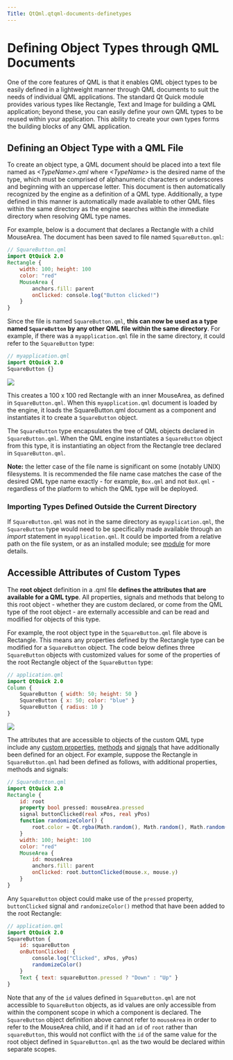 ```yaml
---
Title: QtQml.qtqml-documents-definetypes
---
```

        
Defining Object Types through QML Documents
===========================================

<span class="subtitle"></span>
<span id="details"></span>
One of the core features of QML is that it enables QML object types to be easily defined in a lightweight manner through QML documents to suit the needs of individual QML applications. The standard Qt Quick module provides various types like Rectangle, Text and Image for building a QML application; beyond these, you can easily define your own QML types to be reused within your application. This ability to create your own types forms the building blocks of any QML application.

<span id="defining-an-object-type-with-a-qml-file"></span>
Defining an Object Type with a QML File
---------------------------------------

To create an object type, a QML document should be placed into a text file named as *&lt;TypeName&gt;.qml* where *&lt;TypeName&gt;* is the desired name of the type, which must be comprised of alphanumeric characters or underscores and beginning with an uppercase letter. This document is then automatically recognized by the engine as a definition of a QML type. Additionally, a type defined in this manner is automatically made available to other QML files within the same directory as the engine searches within the immediate directory when resolving QML type names.

For example, below is a document that declares a Rectangle with a child MouseArea. The document has been saved to file named `SquareButton.qml`:

``` qml
// SquareButton.qml
import QtQuick 2.0
Rectangle {
    width: 100; height: 100
    color: "red"
    MouseArea {
        anchors.fill: parent
        onClicked: console.log("Button clicked!")
    }
}
```

Since the file is named `SquareButton.qml`, **this can now be used as a type named `SquareButton` by any other QML file within the same directory**. For example, if there was a `myapplication.qml` file in the same directory, it could refer to the `SquareButton` type:

``` qml
// myapplication.qml
import QtQuick 2.0
SquareButton {}
```

![](https://developer.ubuntu.com/static/devportal_uploaded/99e08d1b-78c7-4612-bca2-0f181eab9035-api/apps/qml/sdk-15.04/qtqml-documents-definetypes/images/documents-definetypes-simple.png)

This creates a 100 x 100 red Rectangle with an inner MouseArea, as defined in `SquareButton.qml`. When this `myapplication.qml` document is loaded by the engine, it loads the SquareButton.qml document as a component and instantiates it to create a `SquareButton` object.

The `SquareButton` type encapsulates the tree of QML objects declared in `SquareButton.qml`. When the QML engine instantiates a `SquareButton` object from this type, it is instantiating an object from the Rectangle tree declared in `SquareButton.qml`.

**Note:** the letter case of the file name is significant on some (notably UNIX) filesystems. It is recommended the file name case matches the case of the desired QML type name exactly - for example, `Box.qml` and not `BoX.qml` - regardless of the platform to which the QML type will be deployed.

<span id="importing-types-defined-outside-the-current-directory"></span>
### Importing Types Defined Outside the Current Directory

If `SquareButton.qml` was not in the same directory as `myapplication.qml`, the `SquareButton` type would need to be specifically made available through an *import* statement in `myapplication.qml`. It could be imported from a relative path on the file system, or as an installed module; see [module](../QtQml.qtqml-modules-topic.md) for more details.

<span id="accessible-attributes-of-custom-types"></span>
Accessible Attributes of Custom Types
-------------------------------------

The **root object** definition in a .qml file **defines the attributes that are available for a QML type**. All properties, signals and methods that belong to this root object - whether they are custom declared, or come from the QML type of the root object - are externally accessible and can be read and modified for objects of this type.

For example, the root object type in the `SquareButton.qml` file above is Rectangle. This means any properties defined by the Rectangle type can be modified for a `SquareButton` object. The code below defines three `SquareButton` objects with customized values for some of the properties of the root Rectangle object of the `SquareButton` type:

``` qml
// application.qml
import QtQuick 2.0
Column {
    SquareButton { width: 50; height: 50 }
    SquareButton { x: 50; color: "blue" }
    SquareButton { radius: 10 }
}
```

![](https://developer.ubuntu.com/static/devportal_uploaded/4e038225-d111-43d6-80c6-ebf2ecaae8a6-api/apps/qml/sdk-15.04/qtqml-documents-definetypes/images/documents-definetypes-attributes.png)

The attributes that are accessible to objects of the custom QML type include any [custom properties](../QtQml.qtqml-syntax-objectattributes.md#defining-property-attributes), [methods](../QtQml.qtqml-syntax-objectattributes.md#defining-method-attributes) and [signals](../QtQml.qtqml-syntax-objectattributes.md#defining-signal-attributes) that have additionally been defined for an object. For example, suppose the Rectangle in `SquareButton.qml` had been defined as follows, with additional properties, methods and signals:

``` qml
// SquareButton.qml
import QtQuick 2.0
Rectangle {
    id: root
    property bool pressed: mouseArea.pressed
    signal buttonClicked(real xPos, real yPos)
    function randomizeColor() {
        root.color = Qt.rgba(Math.random(), Math.random(), Math.random(), 1)
    }
    width: 100; height: 100
    color: "red"
    MouseArea {
        id: mouseArea
        anchors.fill: parent
        onClicked: root.buttonClicked(mouse.x, mouse.y)
    }
}
```

Any `SquareButton` object could make use of the `pressed` property, `buttonClicked` signal and `randomizeColor()` method that have been added to the root Rectangle:

``` qml
// application.qml
import QtQuick 2.0
SquareButton {
    id: squareButton
    onButtonClicked: {
        console.log("Clicked", xPos, yPos)
        randomizeColor()
    }
    Text { text: squareButton.pressed ? "Down" : "Up" }
}
```

Note that any of the `id` values defined in `SquareButton.qml` are not accessible to `SquareButton` objects, as id values are only accessible from within the component scope in which a component is declared. The `SquareButton` object definition above cannot refer to `mouseArea` in order to refer to the MouseArea child, and if it had an `id` of `root` rather than `squareButton`, this would not conflict with the `id` of the same value for the root object defined in `SquareButton.qml` as the two would be declared within separate scopes.

